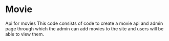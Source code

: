 # Movie
Api for movies
This code consists of code to create a movie api and admin page through which the admin can add movies to the site and users will be able to view them.
